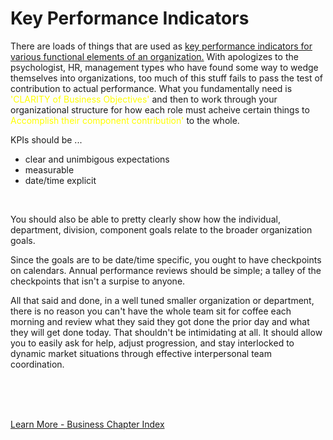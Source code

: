 
# Key Performance Indicators

There are loads of things that are used as [key performance indicators for various functional elements of an organization.](https://kpiinstitute.org/wp-content/uploads/2014/04/The-KPI-Institute-KPI-training-infographic.jpg)  With apologizes to the psychologist, HR, management types who have found some way to wedge themselves into organizations, too much of this stuff fails to pass the test of contribution to actual performance.  What you fundamentally need is <font color=yellow>'CLARITY of Business Objectives'</font> and then to work through your organizational structure for how each role must acheive certain things to <font color=yellow>Accomplish their component contribution'</font> to the whole.

KPIs should be ...

- clear and unimbigous expectations
- measurable
- date/time explicit

<br>

You should also be able to pretty clearly show how the individual, department, division, component goals relate to the broader organization goals.

Since the goals are to be date/time specific, you ought to have checkpoints on calendars.  Annual performance reviews should be simple; a talley of the checkpoints that isn't a surpise to anyone.

All that said and done, in a well tuned smaller organization or department, there is no reason you can't have the whole team sit for coffee each morning and review what they said they got done the prior day and what they will get done today.  That shouldn't be intimidating at all.  It should allow you to easily ask for help, adjust progression, and stay interlocked to dynamic market situations through effective interpersonal team coordination.  


<br>
<br>
<br>

[Learn More - Business Chapter Index](../chapters.md#business)
